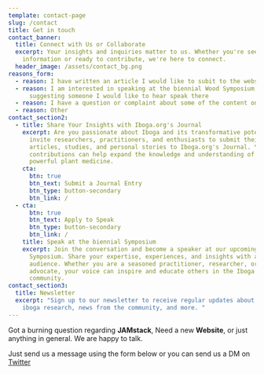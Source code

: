 ```yaml
---
template: contact-page
slug: /contact
title: Get in touch
contact_banner:
  title: Connect with Us or Collaborate
  excerpt: Your insights and inquiries matter to us. Whether you're seeking
    information or ready to contribute, we're here to connect.
  header_image: /assets/contact_bg.png
reasons_form:
  - reason: I have written an article I would like to subit to the website or journal
  - reason: I am interested in speaking at the biennial Wood Symposium, or I am
      suggesting someone I would like to hear speak there
  - reason: I have a question or complaint about some of the content on the website
  - reason: Other
contact_section2:
  - title: Share Your Insights with Iboga.org's Journal
    excerpt: Are you passionate about Iboga and its transformative potential? We
      invite researchers, practitioners, and enthusiasts to submit their
      articles, studies, and personal stories to Iboga.org's Journal. Your
      contributions can help expand the knowledge and understanding of this
      powerful plant medicine.
    cta:
      btn: true
      btn_text: Submit a Journal Entry
      btn_type: button-secondary
      btn_link: /
  - cta:
      btn: true
      btn_text: Apply to Speak
      btn_type: button-secondary
      btn_link: /
    title: Speak at the biennial Symposium
    excerpt: Join the conversation and become a speaker at our upcoming Wood
      Symposium. Share your expertise, experiences, and insights with a global
      audience. Whether you are a seasoned practitioner, researcher, or
      advocate, your voice can inspire and educate others in the Iboga
      community.
contact_section3:
  title: Newsletter
  excerpt: "Sign up to our newsletter to receive regular updates about the latest
    iboga research, news from the community, and more. "
---
```


Got a burning question regarding **JAMstack**, Need a new **Website**, or just anything in general. We are happy to talk.

Just send us a message using the form below or you can send us a DM on [Twitter](https://twitter.com/stackrole)
